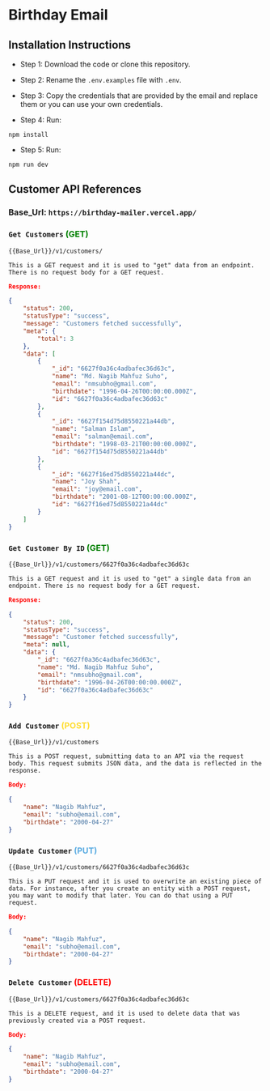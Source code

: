 # Birthday Email

## Installation Instructions

- Step 1: Download the code or clone this repository.

- Step 2: Rename the `.env.examples` file with `.env`.

- Step 3: Copy the credentials that are provided by the email and replace them or you can use your own credentials.

- Step 4: Run:
``` 
npm install
```

- Step 5: Run:
``` 
npm run dev
```

## Customer API References

### Base_Url: `https://birthday-mailer.vercel.app/`

### `Get Customers` <span style="color:Green;">(GET)</span>
```
{{Base_Url}}/v1/customers/

This is a GET request and it is used to "get" data from an endpoint. There is no request body for a GET request.
```
```json
Response:

{
    "status": 200,
    "statusType": "success",
    "message": "Customers fetched successfully",
    "meta": {
        "total": 3
    },
    "data": [
        {
            "_id": "6627f0a36c4adbafec36d63c",
            "name": "Md. Nagib Mahfuz Suho",
            "email": "nmsubho@gmail.com",
            "birthdate": "1996-04-26T00:00:00.000Z",
            "id": "6627f0a36c4adbafec36d63c"
        },
        {
            "_id": "6627f154d75d8550221a44db",
            "name": "Salman Islam",
            "email": "salman@email.com",
            "birthdate": "1998-03-21T00:00:00.000Z",
            "id": "6627f154d75d8550221a44db"
        },
        {
            "_id": "6627f16ed75d8550221a44dc",
            "name": "Joy Shah",
            "email": "joy@email.com",
            "birthdate": "2001-08-12T00:00:00.000Z",
            "id": "6627f16ed75d8550221a44dc"
        }
    ]
}

```

### `Get Customer By ID` <span style="color:Green;">(GET)</span>
```
{{Base_Url}}/v1/customers/6627f0a36c4adbafec36d63c

This is a GET request and it is used to "get" a single data from an endpoint. There is no request body for a GET request.
```
```json
Response:

{
    "status": 200,
    "statusType": "success",
    "message": "Customer fetched successfully",
    "meta": null,
    "data": {
        "_id": "6627f0a36c4adbafec36d63c",
        "name": "Md. Nagib Mahfuz Suho",
        "email": "nmsubho@gmail.com",
        "birthdate": "1996-04-26T00:00:00.000Z",
        "id": "6627f0a36c4adbafec36d63c"
    }
}

```

### `Add Customer` <span style="color:#FFDD33;">(POST)</span>
```
{{Base_Url}}/v1/customers

This is a POST request, submitting data to an API via the request body. This request submits JSON data, and the data is reflected in the response.
```
```json
Body:

{
    "name": "Nagib Mahfuz",
    "email": "subho@email.com",
    "birthdate": "2000-04-27"
}

```

### `Update Customer` <span style="color:#5DADE2;">(PUT)</span>
```
{{Base_Url}}/v1/customers/6627f0a36c4adbafec36d63c

This is a PUT request and it is used to overwrite an existing piece of data. For instance, after you create an entity with a POST request, you may want to modify that later. You can do that using a PUT request.
```
```json
Body:

{
    "name": "Nagib Mahfuz",
    "email": "subho@email.com",
    "birthdate": "2000-04-27"
}

```

### `Delete Customer` <span style="color:red;">(DELETE)</span>
```
{{Base_Url}}/v1/customers/6627f0a36c4adbafec36d63c

This is a DELETE request, and it is used to delete data that was previously created via a POST request.
```
```json
Body:

{
    "name": "Nagib Mahfuz",
    "email": "subho@email.com",
    "birthdate": "2000-04-27"
}

```